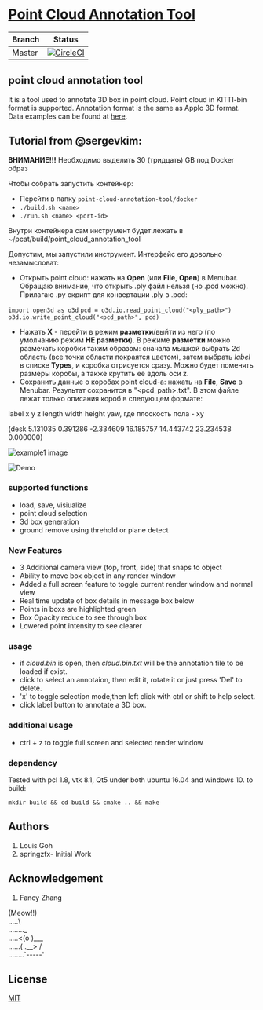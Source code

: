 # [Point Cloud Annotation Tool](https://github.com/Louisgcr/point-cloud-annotation-tool)

Branch | Status
------------ | -------------
Master |[![CircleCI](https://circleci.com/gh/Louisgcr/point-cloud-annotation-tool/tree/master.svg?style=svg)](https://circleci.com/gh/Louisgcr/point-cloud-annotation-tool/tree/master)

##  point cloud annotation tool
It is a tool used to annotate 3D box in point cloud. Point cloud in KITTI-bin format is supported. Annotation format is the same as Applo 3D format. Data examples can be found at [here](http://data.apollo.auto/help?name=data_intro_3d&data_key=lidar_obstacle_label&data_type=0&locale=en-us&lang=en).

## Tutorial from @sergevkim:

__ВНИМАНИЕ!!!__ Необходимо выделить 30 (тридцать) GB под Docker образ

Чтобы собрать запустить контейнер:
- Перейти в папку `point-cloud-annotation-tool/docker`
- `./build.sh <name>`
- `./run.sh <name> <port-id>`

Внутри контейнера сам инструмент будет лежать в ~/pcat/build/point_cloud_annotation_tool

Допустим, мы запустили инструмент. Интерфейс его довольно незамысловат:

- Открыть point cloud: нажать на __Open__ (или __File__, __Open__) в Menubar. Обращаю внимание, что открыть .ply файл нельзя (но .pcd можно). Прилагаю .py скрипт для конвертации .ply в .pcd:

`import open3d as o3d`
`pcd = o3d.io.read_point_cloud("<ply_path>")`
`o3d.io.write_point_cloud("<pcd_path>", pcd)`

- Нажать __X__ - перейти в режим __разметки__/выйти из него (по умолчанию режим __НЕ разметки__). В режиме __разметки__ можно размечать коробки таким образом: сначала мышкой выбрать 2d область (все точки области покраятся цветом), затем выбрать _label_ в списке __Types__, и коробка отрисуется сразу. Можно будет поменять размеры коробы, а также крутить её вдоль оси z.
- Сохранить данные о коробах point cloud-a: нажать на __File__, __Save__ в Menubar. Результат сохранится в "<pcd_path>.txt". В этом файле лежат только описания короб в следующем формате:

label x y z length width height yaw, где плоскость пола - xy

(desk 5.131035 0.391286 -2.334609 16.185757 14.443742 23.234538 0.000000)

![example1 image](example_new.png)

![Demo](pcl_demo.gif)

### supported functions
- load, save, visiualize
- point cloud selection
- 3d box generation
- ground remove using threhold or plane detect

### New Features
- 3 Additional camera view (top, front, side) that snaps to object
- Ability to move box object in any render window
- Added a full screen feature to toggle current render window and normal view
- Real time update of box details in message box below
- Points in boxs are highlighted green
- Box Opacity reduce to see through box 
- Lowered point intensity to see clearer

### usage
- if *cloud.bin* is open, then *cloud.bin.txt* will be the annotation file to be loaded if exist.
- click to select an annotaion, then edit it, rotate it or just press 'Del' to delete.
- 'x' to toggle selection mode,then left click with ctrl or shift to help select.
- click label button to annotate a 3D box.

### additional usage
- ctrl + z to toggle full screen and selected render window


### dependency
Tested with pcl 1.8, vtk 8.1, Qt5  under both ubuntu 16.04 and windows 10.
to build:
```
mkdir build && cd build && cmake .. && make
```

## Authors
1. Louis Goh 
2. springzfx- Initial Work

##  Acknowledgement
1. Fancy Zhang

(Meow!!)  
.....\  
........_  
.....<(o )___  
......( .__> /  
........`-----'  

## License
[MIT](https://github.com/nishanths/license/blob/master/LICENSE)



